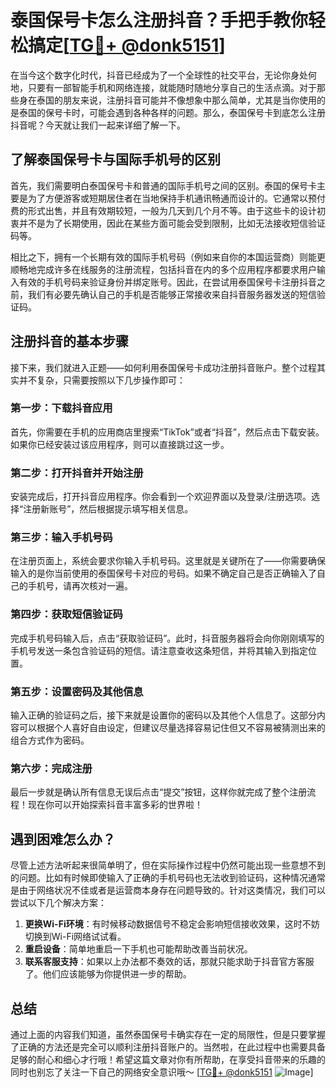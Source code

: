 # 泰国保号卡怎么注册抖音？手把手教你轻松搞定[[TG💪+ @donk5151](https://t.me/s/donk5151)]

在当今这个数字化时代，抖音已经成为了一个全球性的社交平台，无论你身处何地，只要有一部智能手机和网络连接，就能随时随地分享自己的生活点滴。对于那些身在泰国的朋友来说，注册抖音可能并不像想象中那么简单，尤其是当你使用的是泰国的保号卡时，可能会遇到各种各样的问题。那么，泰国保号卡到底怎么注册抖音呢？今天就让我们一起来详细了解一下。

## 了解泰国保号卡与国际手机号的区别

首先，我们需要明白泰国保号卡和普通的国际手机号之间的区别。泰国的保号卡主要是为了方便游客或短期居住者在当地保持手机通讯畅通而设计的。它通常以预付费的形式出售，并且有效期较短，一般为几天到几个月不等。由于这些卡的设计初衷并不是为了长期使用，因此在某些方面可能会受到限制，比如无法接收短信验证码等。

相比之下，拥有一个长期有效的国际手机号码（例如来自你的本国运营商）则能更顺畅地完成许多在线服务的注册流程，包括抖音在内的多个应用程序都要求用户输入有效的手机号码来验证身份并绑定账号。因此，在尝试用泰国保号卡注册抖音之前，我们有必要先确认自己的手机是否能够正常接收来自抖音服务器发送的短信验证码。

## 注册抖音的基本步骤

接下来，我们就进入正题——如何利用泰国保号卡成功注册抖音账户。整个过程其实并不复杂，只需要按照以下几步操作即可：

### 第一步：下载抖音应用
首先，你需要在手机的应用商店里搜索“TikTok”或者“抖音”，然后点击下载安装。如果你已经安装过该应用程序，则可以直接跳过这一步。

### 第二步：打开抖音并开始注册
安装完成后，打开抖音应用程序。你会看到一个欢迎界面以及登录/注册选项。选择“注册新账号”，然后根据提示填写相关信息。

### 第三步：输入手机号码
在注册页面上，系统会要求你输入手机号码。这里就是关键所在了——你需要确保输入的是你当前使用的泰国保号卡对应的号码。如果不确定自己是否正确输入了自己的手机号，请再次核对一遍。

### 第四步：获取短信验证码
完成手机号码输入后，点击“获取验证码”。此时，抖音服务器将会向你刚刚填写的手机号发送一条包含验证码的短信。请注意查收这条短信，并将其输入到指定位置。

### 第五步：设置密码及其他信息
输入正确的验证码之后，接下来就是设置你的密码以及其他个人信息了。这部分内容可以根据个人喜好自由设定，但建议尽量选择容易记住但又不容易被猜测出来的组合方式作为密码。

### 第六步：完成注册
最后一步就是确认所有信息无误后点击“提交”按钮，这样你就完成了整个注册流程！现在你可以开始探索抖音丰富多彩的世界啦！

## 遇到困难怎么办？

尽管上述方法听起来很简单明了，但在实际操作过程中仍然可能出现一些意想不到的问题。比如有时候即使输入了正确的手机号码也无法收到验证码，这种情况通常是由于网络状况不佳或者是运营商本身存在问题导致的。针对这类情况，我们可以尝试以下几个解决方案：

1. **更换Wi-Fi环境**：有时候移动数据信号不稳定会影响短信接收效果，这时不妨切换到Wi-Fi网络试试看。
2. **重启设备**：简单地重启一下手机也可能帮助改善当前状况。
3. **联系客服支持**：如果以上办法都不奏效的话，那就只能求助于抖音官方客服了。他们应该能够为你提供进一步的帮助。

## 总结

通过上面的内容我们知道，虽然泰国保号卡确实存在一定的局限性，但是只要掌握了正确的方法还是完全可以顺利注册抖音账户的。当然啦，在此过程中也需要具备足够的耐心和细心才行哦！希望这篇文章对你有所帮助，在享受抖音带来的乐趣的同时也别忘了关注一下自己的网络安全意识哦～ [[TG💪+ @donk5151](https://t.me/s/donk5151) ![Image](https://i.postimg.cc/rwNCRYN7/Snipaste-2025-04-30-17-27-05.png)]
